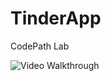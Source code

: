 # TinderApp
CodePath Lab

<img src='http://imgur.com/hoh87zt.gif' title='Video Walkthrough' width='' alt='Video Walkthrough' />
